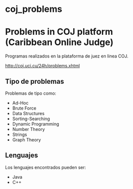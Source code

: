 # coj_problems
Problems in COJ platform (Caribbean Online Judge)
==========

Programas realizados en la plataforma de juez en linea COJ.

http://coj.uci.cu/24h/problems.xhtml

Tipo de problemas
--------------------

Problemas de tipo como:

- Ad-Hoc
- Brute Force
- Data Structures
- Sorting-Searching
- Dynamic Programming
- Number Theory
- Strings
- Graph Theory

Lenguajes
--------------------

Los lenguajes encontrados pueden ser:
- Java
- C++
